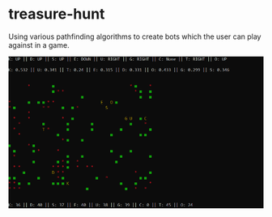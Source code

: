 # treasure-hunt
Using various pathfinding algorithms to create bots which the user can play against in a game.

![treasure-hunt](treasure-hunt.gif)
